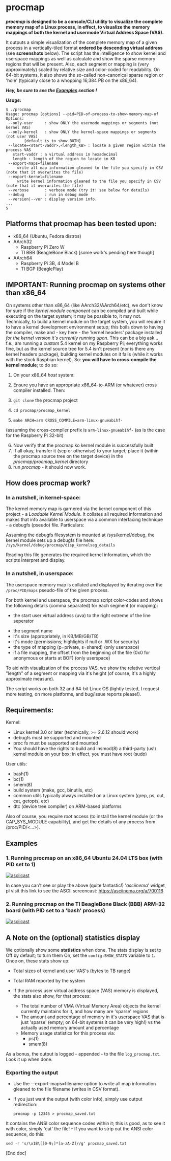 # procmap
***procmap* is designed to be a console/CLI utility to visualize the complete memory map of a Linux process, in effect, to visualize the memory mappings of both the kernel and usermode Virtual Address Space (VAS).**

It outputs a simple visualization of the complete memory map of a given process in a vertically-tiled format **ordered by descending virtual address** (see **screenshots** below). The script has the intelligence to show kernel and userspace mappings as well as calculate and show the sparse memory regions that will be present. Also, each segment or mapping is (very approximately) scaled by relative size and color-coded for readability. On 64-bit systems, it also shows the so-called non-canonical sparse region or 'hole' (typically close to a whopping 16,384 PB on the x86_64).

***Hey, be sure to see the [Examples](https://github.com/kaiwan/procmap#examples) section !***

***Usage:***

    $ ./procmap
    Usage: procmap [options] --pid=PID-of-process-to-show-memory-map-of
    Options:
     --only-user     : show ONLY the usermode mappings or segments (not kernel VAS)
     --only-kernel   : show ONLY the kernel-space mappings or segments (not user VAS)
            [default is to show BOTH]
     --locate=<start-vaddr>,<length_KB> : locate a given region within the process VAS
       start-vaddr : a virtual address in hexadecimal
       length : length of the region to locate in KB
     --export-maps=filename
         write all map information gleaned to the file you specify in CSV (note that it overwrites the file)
     --export-kernel=filename
         write kernel information gleaned to the file you specify in CSV (note that it overwrites the file)
     --verbose       : verbose mode (try it! see below for details)
     --debug         : run in debug mode
     --version|--ver : display version info.
    ...
    $

## Platforms that procmap has been tested upon:

- x86_64 (Ubuntu, Fedora distros)
- AArch32
    - Raspberry Pi Zero W
    - TI BBB (BeagleBone Black) [some work's pending here though]
- AArch64
    - Raspberry Pi 3B, 4 Model B
    - TI BGP (BeaglePlay)


## IMPORTANT: Running procmap on systems other than x86_64

On systems other than x86_64 (like AArch32/AArch64/etc), we don't know for sure if the *kernel module component* can be compiled and built while executing on
the target system; it may be possible to, it may not. Technically, to build a kernel module on the target system, you will require it to have a kernel development environment setup; this boils down to having the compiler, make and - key here - the 'kernel headers' package installed *for the kernel version it's currently running upon*. This can be a big ask... f.e., am running a *custom* 5.4 kernel on my Raspberry Pi; everything works fine, but as the kernel source tree for 5.4 isn't present (nor is there any kernel headers package), building kernel modules on it fails (while it works with the stock Raspbian kernel).
So: **you will have to cross-compile the kernel module**; to do so:

1. On your x86_64 *host* system:
2. Ensure you have an appropriate x86_64-to-ARM (or whatever) cross compiler installed. Then:

3. `git clone` the procmap project
4. `cd procmap/procmap_kernel`
5. `make ARCH=arm CROSS_COMPILE=arm-linux-gnueabihf-`

(assuming the cross-compiler prefix is `arm-linux-gnueabihf-` (as is the case for the Raspberry Pi 32-bit)

6. Now verify that the procmap.ko kernel module is successfully built
7. If all okay, transfer it (scp or otherwise) to your target; place it (within the procmap source tree on the target device) in the *procmap/procmap_kernel* directory
8. run *procmap* - it should now work.


## How does procmap work?

### In a nutshell, in kernel-space:

The kernel memory map is garnered via the kernel component of this project - a *Loadable Kernel Module*. It collates all required information and makes that info available to userspace via a common interfacing technique - a debugfs (pseudo) file. Particulars:

Assuming the debugfs filesystem is mounted at /sys/kernel/debug, the kernel module sets up a debugfs file here:
` /sys/kernel/debug/procmap/disp_kernelseg_details`

Reading this file generates the required kernel information, which the scripts interpret and display.

### In a nutshell, in userspace:

The userspace memory map is collated and displayed by iterating over the `/proc/PID/maps` pseudo-file of the given process.

For both kernel and userspace, the procmap script color-codes and shows the following details (comma separated) for each segment (or mapping):

  * the start user virtual address (uva) to the right extreme of the line seperator
 - the segment name
 - it's size (appropriately, in KB/MB/GB/TB)
 - it's mode (permissions; highlights if null or .WX for security)
 - the type of mapping (p=private, s=shared) (only userspace)
 - if a file mapping, the offset from the beginning of the file (0x0 for anonymous or starts at BOF) (only userspace)

To aid with visualization of the process VAS, we show the relative vertical "length" of a segment or mapping via it's height (of course, it's a highly approximate measure).

The script works on both 32 and 64-bit Linux OS (lightly tested, I request more testing, on more platforms, and bug/issue reports please!).

## Requirements:

Kernel:

- Linux kernel 3.0 or later (technically, >= 2.6.12 should work)
- debugfs must be supported and mounted
- proc fs must be supported and mounted
- You should have the rights to build and insmod(8) a third-party (us!) kernel module on your box; in effect, you must have root (sudo)

User utils:

- bash(1)
- bc(1)
- smem(8)
- build system (make, gcc, binutils, etc)
- common utils typically always installed on a Linux system (grep, ps, cut, cat, getopts, etc)
- dtc (device tree compiler) on ARM-based platforms

Also of course, you require *root* access (to install the kernel module (or the CAP_SYS_MODULE capability), and get the details of any process from /proc/PID/<...>).

## Examples
### 1. Running procmap on an x86_64 Ubuntu 24.04 LTS box (with PID set to 1)
[![asciicast](https://asciinema.org/a/700116.svg)](https://asciinema.org/a/700116) 

In case you can't see or play the above (quite fantastic!) '*asciinema*' widget, pl visit this link to see the ASCII screencast:
https://asciinema.org/a/700116 

### 2. Running procmap on the TI BeagleBone Black (BBB) ARM-32 board (with PID set to a 'bash' process)
[![asciicast](https://asciinema.org/a/700143.svg)](https://asciinema.org/a/700143)


## A Note on the (optional) statistics display

We optionally show some **statistics** when done. The stats display is set to Off by default; to turn them On, set the `config:SHOW_STATS` variable to `1`. Once on, these stats show up:

 - Total sizes of kernel and user VAS's (bytes to TB range)
 - Total RAM reported by the system

 - If the process user virtual address space (VAS) memory is displayed, the stats also show, for that process:
   - The total number of VMA (Virtual Memory Area) objects the kernel currently maintains for it, and how many are 'sparse' regions
   - The amount and percentage of memory in it's userspace VAS that is just 'sparse' (empty; on 64-bit systems it can be very high!) vs the actually used memory amount and percentage
   - Memory usage statistics for this process via:
     - ps(1)
     - smem(8)

As a bonus, the output is logged - appended - to the file `log_procmap.txt`. Look it up when done.

### Exporting the output ###
- Use the --export-maps=filename option to write all map information gleaned to the file filename (writes in CSV format).
- If you just want the output (with color info), simply use output redirection:

  `procmap -p 12345 > procmap_saved.txt`

 It contains the ANSI color sequence codes within it; this is good, as to see it with color, simply 'cat' the file!
    - If you want to strip out the ANSI color sequence, do this:

  `sed -r 's/\x1B\[[0-9;]*[a-zA-Z]//g' procmap_saved.txt`


[End doc]
